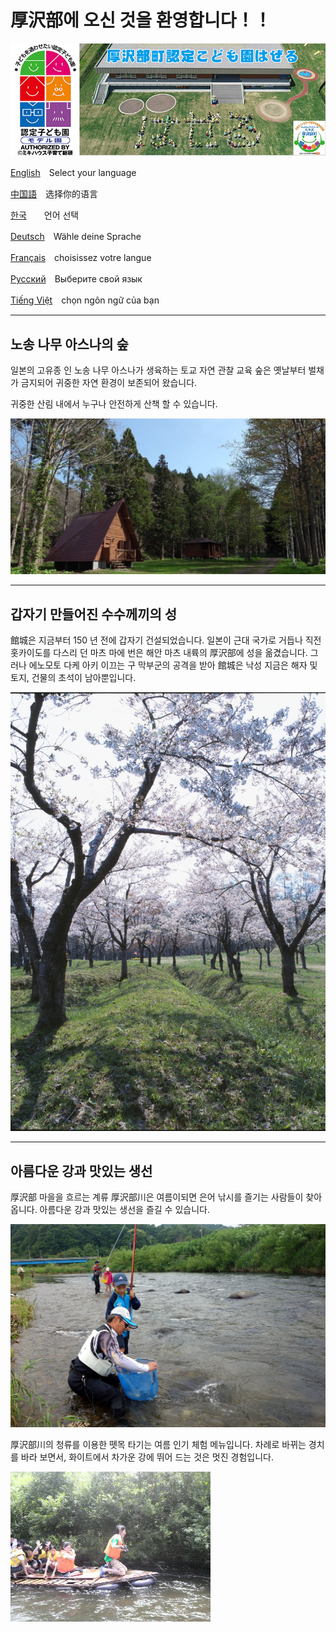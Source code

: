 # 厚沢部에 오신 것을 환영합니다！！

![hazeru](fig/hazeru.jpg)



[English](/home/ishii/ドキュメント/01アーカイブ/02プレゼンテーション資料/210830政策コンペ発表/Assabu_HTML_sample/English.html)　Select your language

[中国語](/home/ishii/ドキュメント/01アーカイブ/02プレゼンテーション資料/210830政策コンペ発表/Assabu_HTML_sample/Chinese.html)　选择你的语言

[한국](/home/ishii/ドキュメント/01アーカイブ/02プレゼンテーション資料/210830政策コンペ発表/Assabu_HTML_sample/Korea.html)　　언어 선택

[Deutsch](/home/ishii/ドキュメント/01アーカイブ/02プレゼンテーション資料/210830政策コンペ発表/Assabu_HTML_sample/German.html)　Wähle deine Sprache

[Français](/home/ishii/ドキュメント/01アーカイブ/02プレゼンテーション資料/210830政策コンペ発表/Assabu_HTML_sample/France.html)　choisissez votre langue

[Русский](/home/ishii/ドキュメント/01アーカイブ/02プレゼンテーション資料/210830政策コンペ発表/Assabu_HTML_sample/Russ.html)　Выберите свой язык

[Tiếng Việt](/home/ishii/ドキュメント/01アーカイブ/02プレゼンテーション資料/210830政策コンペ発表/Assabu_HTML_sample/vietnum.html)　chọn ngôn ngữ của bạn



------


## 노송 나무 아스나의 숲

일본의 고유종 인 노송 나무 아스나가 생육하는 토교 자연 관찰 교육 숲은 옛날부터 벌채가 금지되어 귀중한 자연 환경이 보존되어 왔습니다.

귀중한 산림 내에서 누구나 안전하게 산책 할 수 있습니다.


![hazeru](fig/rekumori01.JPG)



------
## 갑자기 만들어진 수수께끼의 성

館城은 지금부터 150 년 전에 갑자기 건설되었습니다. 일본이 근대 국가로 거듭나 직전 홋카이도를 다스리 던 마츠 마에 번은 해안 마츠 내륙의 厚沢部에 성을 옮겼습니다. 그러나 에노모토 다케 아키 이끄는 구 막부군의 공격을 받아 館城은 낙성 지금은 해자 및 토지, 건물의 초석이 남아뿐입니다.

![hazeru](fig/tatejou.jpg)





------
## 아름다운 강과 맛있는 생선

厚沢部 마을을 흐르는 계류 厚沢部川은 여름이되면 은어 낚시를 즐기는 사람들이 찾아옵니다. 아름다운 강과 맛있는 생선을 즐길 수 있습니다.

![hazeru](fig/ayu.JPG)


厚沢部川의 청류를 이용한 뗏목 타기는 여름 인기 체험 메뉴입니다. 차례로 바뀌는 경치를 바라 보면서, 화이트에서 차가운 강에 뛰어 드는 것은 멋진 경험입니다.

![hazeru](fig/イカダ下り.jpg)
